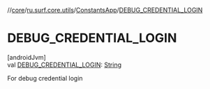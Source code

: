 //[core](../../../index.md)/[ru.surf.core.utils](../index.md)/[ConstantsApp](index.md)/[DEBUG_CREDENTIAL_LOGIN](-d-e-b-u-g_-c-r-e-d-e-n-t-i-a-l_-l-o-g-i-n.md)

# DEBUG_CREDENTIAL_LOGIN

[androidJvm]\
val [DEBUG_CREDENTIAL_LOGIN](-d-e-b-u-g_-c-r-e-d-e-n-t-i-a-l_-l-o-g-i-n.md): [String](https://kotlinlang.org/api/latest/jvm/stdlib/kotlin/-string/index.html)

For debug credential login
